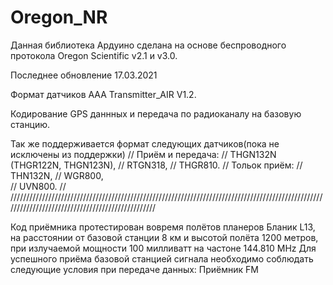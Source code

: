 # Oregon_NR

Данная библиотека Ардуино сделана на основе беспроводного протокола Oregon Scientific v2.1 и v3.0.
 
Последнее обновление 17.03.2021

Формат датчиков AAA Transmitter_AIR V1.2.

Кодирование GPS даннных и передача по радиоканалу на базовую станцию.
 
Так же поддерживается формат следующих датчиков(пока не исключены из поддержки)
// Приём и передача:
// THGN132N (THGR122N, THGN123N),
// RTGN318,
// THGR810.
// Тольок приём:
// THN132N,
// WGR800,	
// UVN800.
//
/////////////////////////////////////////////////////////////////////////////////////////////////////////////////////////////////////////////////


Код приёмника протестирован вовремя полётов планеров Бланик L13, на расстоянии от базовой станции 8 км и высотой полёта 1200 метров, 
при излучаемой мощности 100 милливатт на частоне 144.810 MHz
Для успешного приёма базовой станцией сигнала необходимо соблюдать следующие условия при передаче данных:
Приёмник FM
